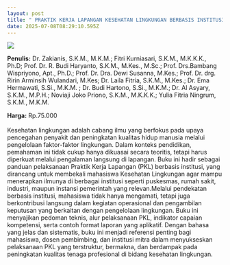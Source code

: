```yaml
---
layout: post
title: " PRAKTIK KERJA LAPANGAN KESEHATAN LINGKUNGAN BERBASIS INSTITUSI "
date: 2025-07-08T08:29:10.595Z
---
```

![](/images/uploads/dummy-panduan-praktik-belajar-lapangan-.jpg)

**P﻿enulis:** Dr. Zakianis, S.K.M., M.K.M.; Fitri Kurniasari, S.K.M., M.K.K.K., Ph.D; 
Prof. Dr. R. Budi Haryanto, S.K.M., M.Kes., M.Sc.; 
Prof. Drs.Bambang Wispriyono, Apt., Ph.D.; Prof. Dr. Dra. Dewi Susanna, M.Kes.; 
Prof. Dr. drg. Ririn Arminsih Wulandari, M.Kes; Dr. Laila Fitria, S.K.M., M.Kes.; 
Dr. Ema Hermawati, S.Si., M.K.M. ; Dr. Budi Hartono, S.Si., M.K.M.; 
Dr. Al Asyary, S.K.M., M.P.H.; Noviaji Joko Priono, S.K.M., M.K.K.K.; 
Yulia Fitria Ningrum, S.K.M., M.K.M.

**Harga:** Rp.75.000\
\
Kesehatan lingkungan adalah cabang ilmu yang berfokus pada upaya pencegahan penyakit dan peningkatan kualitas hidup manusia melalui pengelolaan faktor-faktor lingkungan. Dalam konteks pendidikan, pemahaman ini tidak cukup hanya dikuasai secara teoritis, tetapi harus diperkuat melalui pengalaman langsung di lapangan. Buku ini hadir sebagai panduan pelaksanaan Praktik Kerja Lapangan (PKL) berbasis institusi, yang dirancang untuk membekali mahasiswa Kesehatan Lingkungan agar mampu menerapkan ilmunya di berbagai institusi seperti puskesmas, rumah sakit, industri, maupun instansi pemerintah yang relevan.Melalui pendekatan berbasis institusi, mahasiswa tidak hanya mengamati, tetapi juga berkontribusi langsung dalam kegiatan operasional dan pengambilan keputusan yang berkaitan dengan pengelolaan lingkungan. Buku ini menyajikan pedoman teknis, alur pelaksanaan PKL, indikator capaian kompetensi, serta contoh format laporan yang aplikatif. Dengan bahasa yang jelas dan sistematis, buku ini menjadi referensi penting bagi mahasiswa, dosen pembimbing, dan institusi mitra dalam menyukseskan pelaksanaan PKL yang terstruktur, bermakna, dan berdampak pada peningkatan kualitas tenaga profesional di bidang kesehatan lingkungan.